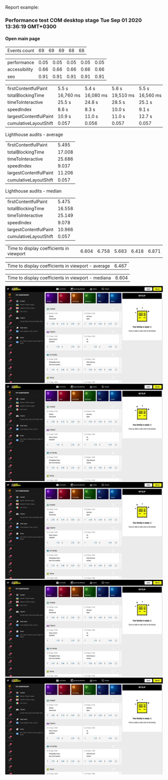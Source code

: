 Report example:

<html lang="en" dir="ltr">
<head>
<meta charset="utf-8">


<link rel="stylesheet" href="../test-data/report.css">


</head>
<body>
<h3>Performance test COM desktop stage Tue Sep 01 2020 13:36:19 GMT+0300</h3>

<h4>Open main page</h4>

<table>
    <tr>
        <td>Events count</td>
        <td>69</td>
        <td>69</td>
        <td>69</td>
        <td>68</td>
        <td>68</td>
    </tr>
</table>
<table>
    <tr>
        <td>performance</td>
        <td>0.05</td>
        <td>0.05</td>
        <td>0.05</td>
        <td>0.05</td>
        <td>0.05</td>
    </tr>
    <tr>
        <td>accessibility</td>
        <td>0.66</td>
        <td>0.66</td>
        <td>0.66</td>
        <td>0.66</td>
        <td>0.66</td>
    </tr>
    <tr>
        <td>seo</td>
        <td>0.91</td>
        <td>0.91</td>
        <td>0.91</td>
        <td>0.91</td>
        <td>0.91</td>
    </tr>
</table>
<table>
    <tr>
        <td>firstContentfulPaint</td>
        <td>5.5 s</td>
        <td>5.4 s</td>
        <td>5.6 s</td>
        <td>5.5 s</td>
        <td>5.5 s</td>
    </tr>
    <tr>
        <td>totalBlockingTime</td>
        <td>16,760 ms</td>
        <td>16,080 ms</td>
        <td>19,510 ms</td>
        <td>16,560 ms</td>
        <td>16,130 ms</td>
    </tr>
    <tr>
        <td>timeToInteractive</td>
        <td>25.5 s</td>
        <td>24.8 s</td>
        <td>28.5 s</td>
        <td>25.1 s</td>
        <td>24.5 s</td>
    </tr>
    <tr>
        <td>speedIndex</td>
        <td>8.6 s</td>
        <td>8.3 s</td>
        <td>10.0 s</td>
        <td>9.1 s</td>
        <td>9.1 s</td>
    </tr>
    <tr>
        <td>largestContentfulPaint</td>
        <td>10.9 s</td>
        <td>11.0 s</td>
        <td>11.0 s</td>
        <td>12.7 s</td>
        <td>10.5 s</td>
    </tr>
    <tr>
        <td>cumulativeLayoutShift</td>
        <td>0.057</td>
        <td>0.056</td>
        <td>0.057</td>
        <td>0.057</td>
        <td>0.057</td>
    </tr>
</table>

<p>Lighthouse audits - average</p>
<table>
    <tr>
        <td>firstContentfulPaint</td>
        <td>5.495</td>
    </tr>
    <tr>
        <td>totalBlockingTime</td>
        <td>17.008</td>
    </tr>
    <tr>
        <td>timeToInteractive</td>
        <td>25.686</td>
    </tr>
    <tr>
        <td>speedIndex</td>
        <td>9.037</td>
    </tr>
    <tr>
        <td>largestContentfulPaint</td>
        <td>11.206</td>
    </tr>
    <tr>
        <td>cumulativeLayoutShift</td>
        <td>0.057</td>
    </tr>
</table>

<p>Lighthouse audits - median</p>
<table>
    <tr>
        <td>firstContentfulPaint</td>
        <td>5.475</td>
    </tr>
    <tr>
        <td>totalBlockingTime</td>
        <td>16.558</td>
    </tr>
    <tr>
        <td>timeToInteractive</td>
        <td>25.149</td>
    </tr>
    <tr>
        <td>speedIndex</td>
        <td>9.078</td>
    </tr>
    <tr>
        <td>largestContentfulPaint</td>
        <td>10.966</td>
    </tr>
    <tr>
        <td>cumulativeLayoutShift</td>
        <td>0.057</td>
    </tr>
</table><table>
    <tr>
        <td>Time to display coefficients in viewport</td>
        <td>6.604</td>
        <td>6.758</td>
        <td>5.683</td>
        <td>6.418</td>
        <td>6.871</td>
    </tr>
</table>
<table>
    <tr>
        <td>Time to display coefficients in viewport - average</td>
        <td>6.467</td>
    </tr>
</table>
<table>
    <tr>
        <td>Time to display coefficients in viewport - mediana</td>
        <td>6.604</td>
    </tr>
</table>
<img src="results/1598956580145.jpg"><img src="results/1598956603495.jpg"><img src="results/1598956625783.jpg"><img src="results/1598956649529.jpg"><img src="results/1598956671726.jpg">
</body>
</html>
